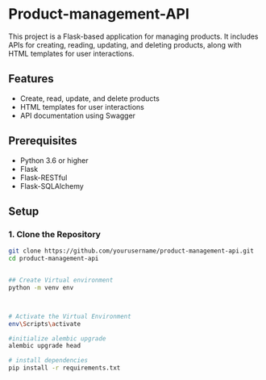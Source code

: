 # Product-management-API

This project is a Flask-based application for managing products. It includes APIs for creating, reading, updating, and deleting products, along with HTML templates for user interactions.

## Features

- Create, read, update, and delete products
- HTML templates for user interactions
- API documentation using Swagger

## Prerequisites

- Python 3.6 or higher
- Flask
- Flask-RESTful
- Flask-SQLAlchemy


## Setup

### 1. Clone the Repository

```bash
git clone https://github.com/yourusername/product-management-api.git
cd product-management-api


## Create Virtual environment
python -m venv env



# Activate the Virtual Environment
env\Scripts\activate

#initialize alembic upgrade
alembic upgrade head

# install dependencies
pip install -r requirements.txt

